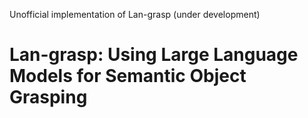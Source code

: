 Unofficial implementation of Lan-grasp (under development)

# Lan-grasp: Using Large Language Models  for Semantic Object Grasping
